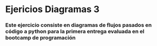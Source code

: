 # Ejericios Diagramas 3
### Este ejercicio consiste en diagramas de flujos pasados en código a python para la primera entrega evaluada en el bootcamp de programación 
